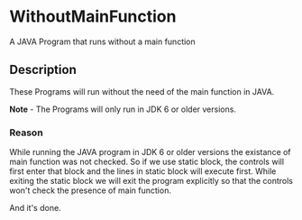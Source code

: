 # WithoutMainFunction
A JAVA Program that runs without a main function
## Description
These Programs will run without the need of the main function in JAVA.

**Note** - The Programs will only run in JDK 6 or older versions.
### Reason
While running the JAVA program in JDK 6 or older versions the existance of main function was not checked.
So if we use static block, the controls will first enter that block and the lines in static block will execute first.
While exiting the static block we will exit the program explicitly so that the controls won't check the presence of main function.

And it's done.
